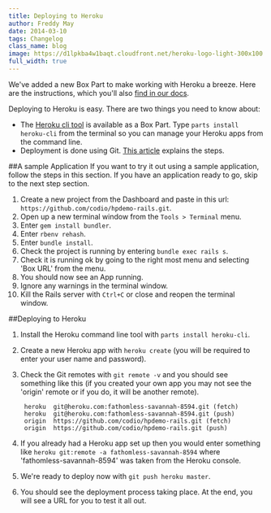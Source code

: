 ```yaml
---
title: Deploying to Heroku
author: Freddy May
date: 2014-03-10
tags: Changelog
class_name: blog
image: https://d1lpkba4w1baqt.cloudfront.net/heroku-logo-light-300x100.png
full_width: true
---
```


We've added a new Box Part to make working with Heroku a breeze. Here are the instructions, which you'll also [find in our docs](/docs/boxes/specifics/heroku).

Deploying to Heroku is easy. There are two things you need to know about:

- The [Heroku cli tool](https://devcenter.heroku.com/articles/heroku-command) is available as a Box Part. Type `parts install heroku-cli` from the terminal so you can manage your Heroku apps from the command line.
- Deployment is done using Git. [This article](https://devcenter.heroku.com/articles/git) explains the steps.

##A sample Application
If you want to try it out using a sample application, follow the steps in this section. If you have an application ready to go, skip to the next step section.

1. Create a new project from the Dashboard and paste in this url: `https://github.com/codio/hpdemo-rails.git`.
1. Open up a new terminal window from the `Tools > Terminal` menu.
1. Enter `gem install bundler`.
1. Enter `rbenv rehash`.
1. Enter `bundle install`.
1. Check the project is running by entering `bundle exec rails s`.
1. Check it is running ok by going to the right most menu and selecting 'Box URL' from the menu.
1. You should now see an App running.
1. Ignore any warnings in the terminal window.
1. Kill the Rails server with `Ctrl+C` or close and reopen the terminal window.

##Deploying to Heroku

1. Install the Heroku command line tool with `parts install heroku-cli`.
1. Create a new Heroku app with `heroku create` (you will be required to enter your user name and password).
1. Check the Git remotes with `git remote -v` and you should see something like this (if you created your own app you may not see the 'origin' remote or if you do, it will be another remote).

		heroku  git@heroku.com:fathomless-savannah-8594.git (fetch)
		heroku  git@heroku.com:fathomless-savannah-8594.git (push)
		origin  https://github.com/codio/hpdemo-rails.git (fetch)
		origin  https://github.com/codio/hpdemo-rails.git (push)

1. If you already had a Heroku app set up then you would enter something like `heroku git:remote -a fathomless-savannah-8594` where 'fathomless-savannah-8594' was taken from the Heroku console.
1. We're ready to deploy now with `git push heroku master`.
1. You should see the deployment process taking place. At the end, you will see a URL for you to test it all out.
